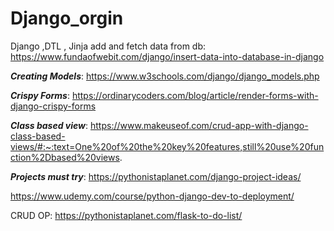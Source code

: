 # Django_orgin
Django ,DTL , Jinja
add and fetch data from db: https://www.fundaofwebit.com/django/insert-data-into-database-in-django


*****Creating Models*****:
https://www.w3schools.com/django/django_models.php



*****Crispy Forms*****:
https://ordinarycoders.com/blog/article/render-forms-with-django-crispy-forms


*****Class based view*****:
https://www.makeuseof.com/crud-app-with-django-class-based-views/#:~:text=One%20of%20the%20key%20features,still%20use%20function%2Dbased%20views.



*****Projects must try*****:
https://pythonistaplanet.com/django-project-ideas/

https://www.udemy.com/course/python-django-dev-to-deployment/

CRUD OP:
https://pythonistaplanet.com/flask-to-do-list/

